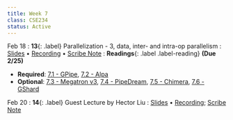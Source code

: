 ```yaml
---
title: Week 7
class: CSE234
status: Active
---
```


Feb 18
: **13**{: .label} Parallelization - 3, data, inter- and intra-op parallelism
  : [Slides](assets/slides/feb18.pdf) &#8226; [Recording](https://podcast.ucsd.edu/watch/wi25/cse234_a00/12) &#8226; [Scribe Note](assets/scribe_notes/feb_18_scribe.pdf)
: **Readings**{: .label .label-reading} **(Due 2/25)**
  * **Required**: [7.1 - GPipe](https://arxiv.org/abs/1811.06965), [7.2 - Alpa](https://arxiv.org/abs/2201.12023)
  * **Optional**: [7.3 - Megatron v3](https://arxiv.org/pdf/2205.05198), [7.4 - PipeDream](https://arxiv.org/pdf/1806.03377), [7.5 - Chimera](https://arxiv.org/abs/2107.06925), [7.6 - GShard](https://arxiv.org/abs/2006.16668)

Feb 20
: **14**{: .label} Guest Lecture by Hector Liu
  : [Slides](assets/slides/feb20.pdf) &#8226; [Recording](https://drive.google.com/file/d/1DLO-xCIIxUOsfv-WMidEMvSUkuKR8V83/view?usp=sharing); [Scribe Note](assets/scribe_notes/feb20_scribe.pdf)
  
